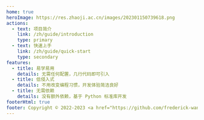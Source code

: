 ```yaml
---
home: true
heroImage: https://res.zhaoji.ac.cn/images/202301150739618.png
actions: 
  - text: 项目简介
    link: /zh/guide/introduction
    type: primary
  - text: 快速上手
    link: /zh/guide/quick-start
    type: secondary
features:
  - title: 易学易用
    details: 无需任何配置，几行代码即可引入
  - title: 低侵入式
    details: 不用改变编程习惯，开发体验简洁良好
  - title: 无需依赖
    details: 没有额外依赖，基于 Python 标准库开发
footerHtml: true
footer: Copyright © 2022-2023 <a href="https://github.com/frederick-wang" target="_blank">Zhaoji Wang</a>
---
```

